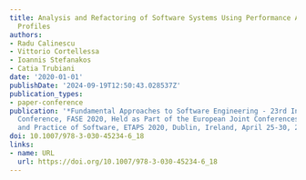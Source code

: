 ```yaml
---
title: Analysis and Refactoring of Software Systems Using Performance Antipattern
  Profiles
authors:
- Radu Calinescu
- Vittorio Cortellessa
- Ioannis Stefanakos
- Catia Trubiani
date: '2020-01-01'
publishDate: '2024-09-19T12:50:43.028537Z'
publication_types:
- paper-conference
publication: '*Fundamental Approaches to Software Engineering - 23rd International
  Conference, FASE 2020, Held as Part of the European Joint Conferences on Theory
  and Practice of Software, ETAPS 2020, Dublin, Ireland, April 25-30, 2020, Proceedings*'
doi: 10.1007/978-3-030-45234-6_18
links:
- name: URL
  url: https://doi.org/10.1007/978-3-030-45234-6_18
---
```

